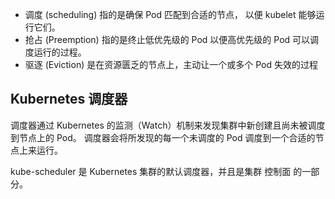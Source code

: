 - 调度 (scheduling) 指的是确保 Pod 匹配到合适的节点， 以便 kubelet 能够运行它们。 
- 抢占 (Preemption) 指的是终止低优先级的 Pod 以便高优先级的 Pod 可以调度运行的过程。
- 驱逐 (Eviction) 是在资源匮乏的节点上，主动让一个或多个 Pod 失效的过程

## Kubernetes 调度器

调度器通过 Kubernetes 的监测（Watch）机制来发现集群中新创建且尚未被调度到节点上的 Pod。 调度器会将所发现的每一个未调度的 Pod 调度到一个合适的节点上来运行。

kube-scheduler 是 Kubernetes 集群的默认调度器，并且是集群 控制面 的一部分。
